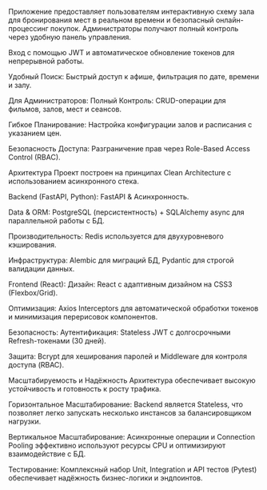 Приложение предоставляет пользователям интерактивную схему зала для бронирования мест в реальном времени и безопасный онлайн-процессинг покупок. Администраторы получают полный контроль через удобную панель управления.

Вход с помощью JWT и автоматическое обновление токенов для непрерывной работы.

Удобный Поиск: Быстрый доступ к афише, фильтрация по дате, времени и залу.

Для Администраторов:
Полный Контроль: CRUD-операции для фильмов, залов, мест и сеансов.

Гибкое Планирование: Настройка конфигурации залов и расписания с указанием цен.

Безопасность Доступа: Разграничение прав через Role-Based Access Control (RBAC).

Архитектура
Проект построен на принципах Clean Architecture с использованием асинхронного стека.

Backend (FastAPI, Python):
FastAPI & Асинхронность.

Data & ORM: PostgreSQL (персистентность) + SQLAlchemy async для параллельной работы с БД.

Производительность: Redis используется для двухуровневого кэширования.

Инфраструктура: Alembic для миграций БД, Pydantic для строгой валидации данных.

Frontend (React):
Дизайн: React с адаптивным дизайном на CSS3 (Flexbox/Grid).

Оптимизация: Axios Interceptors для автоматической обработки токенов и минимизация перерисовок компонентов.

Безопасность:
Аутентификация: Stateless JWT с долгосрочными Refresh-токенами (30 дней).

Защита: Bcrypt для хеширования паролей и Middleware для контроля доступа (RBAC).

Масштабируемость и Надёжность
Архитектура обеспечивает высокую устойчивость и готовность к росту трафика.

Горизонтальное Масштабирование: Backend является Stateless, что позволяет легко запускать несколько инстансов за балансировщиком нагрузки.

Вертикальное Масштабирование: Асинхронные операции и Connection Pooling эффективно используют ресурсы CPU и оптимизируют взаимодействие с БД.

Тестирование: Комплексный набор Unit, Integration и API тестов (Pytest) обеспечивает надёжность бизнес-логики и эндпоинтов.
